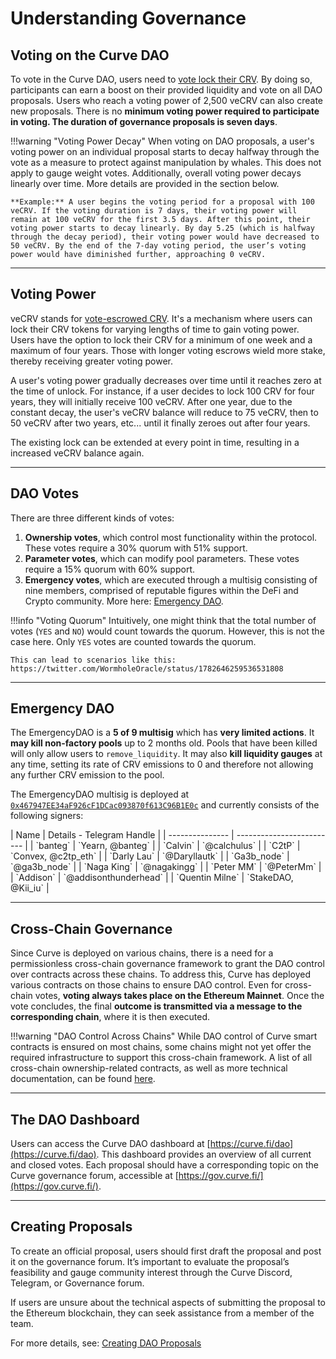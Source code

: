 <h1>Understanding Governance</h1>

## **Voting on the Curve DAO**

To vote in the Curve DAO, users need to [vote lock their CRV](../vecrv/locking-your-crv.md). By doing so, participants can earn a boost on their provided liquidity and vote on all DAO proposals. Users who reach a voting power of 2,500 veCRV can also create new proposals. There is no **minimum voting power required to participate in voting. The duration of governance proposals is seven days**.

!!!warning "Voting Power Decay"
    When voting on DAO proposals, a user's voting power on an individual proposal starts to decay halfway through the vote as a measure to protect against manipulation by whales. This does not apply to gauge weight votes. Additionally, overall voting power decays linearly over time. More details are provided in the section below.

    **Example:** A user begins the voting period for a proposal with 100 veCRV. If the voting duration is 7 days, their voting power will remain at 100 veCRV for the first 3.5 days. After this point, their voting power starts to decay linearly. By day 5.25 (which is halfway through the decay period), their voting power would have decreased to 50 veCRV. By the end of the 7-day voting period, the user’s voting power would have diminished further, approaching 0 veCRV.


---


## **Voting Power**

veCRV stands for [vote-escrowed CRV](../vecrv/overview.md). It's a mechanism where users can lock their CRV tokens for varying lengths of time to gain voting power. Users have the option to lock their CRV for a minimum of one week and a maximum of four years. Those with longer voting escrows wield more stake, thereby receiving greater voting power.

A user's voting power gradually decreases over time until it reaches zero at the time of unlock. For instance, if a user decides to lock 100 CRV for four years, they will initially receive 100 veCRV. After one year, due to the constant decay, the user's veCRV balance will reduce to 75 veCRV, then to 50 veCRV after two years, etc... until it finally zeroes out after four years.

The existing lock can be extended at every point in time, resulting in a increased veCRV balance again.


---


## **DAO Votes**

There are three different kinds of votes:

1. **Ownership votes**, which control most functionality within the protocol. These votes require a 30% quorum with 51% support.
2. **Parameter votes**, which can modify pool parameters. These votes require a 15% quorum with 60% support.
3. **Emergency votes**, which are executed through a multisig consisting of nine members, comprised of reputable figures within the DeFi and Crypto community. More here: [Emergency DAO](#emergency-dao).

!!!info "Voting Quorum"
    Intuitively, one might think that the total number of votes (`YES` and `NO`) would count towards the quorum. However, this is not the case here. Only `YES` votes are counted towards the quorum.

    This can lead to scenarios like this: https://twitter.com/WormholeOracle/status/1782646259536531808


---



## **Emergency DAO**

The EmergencyDAO is a **5 of 9 multisig** which has **very limited actions**. It **may kill non-factory pools** up to 2 months old. Pools that have been killed will only allow users to `remove_liquidity`. It may also **kill liquidity gauges** at any time, setting its rate of CRV emissions to 0 and therefore not allowing any further CRV emission to the pool. 

The EmergencyDAO multisig is deployed at [`0x467947EE34aF926cF1DCac093870f613C96B1E0c`](https://etherscan.io/address/0x467947EE34aF926cF1DCac093870f613C96B1E0c) and currently consists of the following signers:



<div class="centered" markdown="block">
| Name            | Details - Telegram Handle |
| --------------- | ------------------------- |
| `banteg`        | `Yearn, @banteg`          |
| `Calvin`        | `@calchulus`              |
| `C2tP`          | `Convex, @c2tp_eth`       |
| `Darly Lau`     | `@Daryllautk`             |
| `Ga3b_node`     | `@ga3b_node`              |
| `Naga King`     | `@nagakingg`              |
| `Peter MM`      | `@PeterMm`                |
| `Addison`       | `@addisonthunderhead`     |
| `Quentin Milne` |  `StakeDAO, @Kii_iu`      |
</div>

---


## **Cross-Chain Governance**

Since Curve is deployed on various chains, there is a need for a permissionless cross-chain governance framework to grant the DAO control over contracts across these chains. To address this, Curve has deployed various contracts on those chains to ensure DAO control. Even for cross-chain votes, **voting always takes place on the Ethereum Mainnet**. Once the vote concludes, the final **outcome is transmitted via a message to the corresponding chain**, where it is then executed.

!!!warning "DAO Control Across Chains"
    While DAO control of Curve smart contracts is ensured on most chains, some chains might not yet offer the required infrastructure to support this cross-chain framework. A list of all cross-chain ownership-related contracts, as well as more technical documentation, can be found [here](https://docs.curve.fi/deployments/xgov-xgauges/#curve-x-gov).


---


## **The DAO Dashboard**

Users can access the Curve DAO dashboard at [https://curve.fi/dao](https://curve.fi/dao). This dashboard provides an overview of all current and closed votes. Each proposal should have a corresponding topic on the Curve governance forum, accessible at [https://gov.curve.fi/](https://gov.curve.fi/).


---


## **Creating Proposals**

To create an official proposal, users should first draft the proposal and post it on the governance forum. It’s important to evaluate the proposal’s feasibility and gauge community interest through the Curve Discord, Telegram, or Governance forum.

If users are unsure about the technical aspects of submitting the proposal to the Ethereum blockchain, they can seek assistance from a member of the team.

For more details, see: [Creating DAO Proposals](./proposals/creating-a-dao-proposal.md)